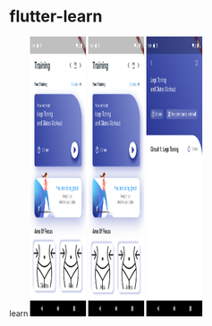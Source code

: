 # flutter-learn
learn
<img src ="images/img1.png" width= "100" height="500">
<img src ="images/img2.png" width= "100" height="500">
<img src ="images/img3.png" width= "100" height="500">